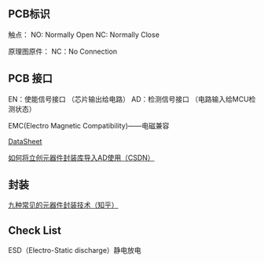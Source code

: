 ## PCB标识
触点：
NO: Normally Open
NC: Normally Close

原理图原件：
NC：No Connection



## PCB 接口
EN：使能信号接口 （芯片输出给电路）
AD：检测信号接口 （电路输入给MCU检测状态）

EMC(Electro Magnetic Compatibility)——电磁兼容



[DataSheet](https://www.alldatasheet.com)

[如何将立创元器件封装库导入AD使用（CSDN）](https://blog.csdn.net/m0_50364091/article/details/120053730)


## 封装

[九种常见的元器件封装技术（知乎）](https://zhuanlan.zhihu.com/p/103470579)


## Check List
ESD（Electro-Static discharge）静电放电